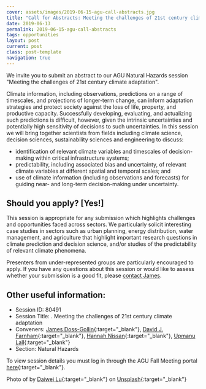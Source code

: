 ```yaml
---
cover: assets/images/2019-06-15-agu-call-abstracts.jpg
title: "Call for Abstracts: Meeting the challenges of 21st century climate adaptation"
date: 2019-06-13
permalink: 2019-06-15-agu-call-abstracts
tags: opportunities
layout: post
current: post
class: post-template
navigation: true
---
```


We invite you to submit an abstract to our AGU Natural Hazards session "Meeting the challenges of 21st century climate adaptation". 

Climate information, including observations, predictions on a range of timescales, and projections of longer-term change, can inform adaptation strategies and protect society against the loss of life, property, and productive capacity.
Successfully developing, evaluating, and actualizing such predictions is difficult, however, given the intrinsic uncertainties and potentially high sensitivity of decisions to such uncertainties.
In this session we will bring together scientists from fields including climate science, decision sciences, sustainability sciences and engineering to discuss:

* identification of relevant climate variables and timescales of decision-making within critical infrastructure systems;
* predictability, including associated bias and uncertainty, of relevant climate variables at different spatial and temporal scales; and
* use of climate information (including observations and forecasts) for guiding near- and long-term decision-making under uncertainty.

## Should you apply?  [Yes!]

This session is appropriate for any submission which highlights challenges and opportunities faced across sectors.
We particularly solicit interesting case studies in sectors such as urban planning, energy distribution, water management, and agriculture that highlight important research questions in climate prediction and decision science, and/or studies of the predictability of relevant climate phenomena.

Presenters from under-represented groups are particularly encouraged to apply.
If you have any questions about this session or would like to assess whether your submission is a good fit, please [contact James](https://jamesdossgollin.me/contact/).

## Other useful information: 

* Session ID: 80491
* Session Title: . Meeting the challenges of 21st century climate adaptation
* Conveners: [James Doss-Gollin](https://jamesdossgollin.me){:target="_blank"}, [David J. Farnham](http://davidjfarnham.com/){:target="_blank"}, [Hannah Nissan](https://iri.columbia.edu/contact/staff-directory/hannah-nissan/){:target="_blank"}, [Upmanu Lall](http://www.columbia.edu/~ula2/){:target="_blank"}
* Section: Natural Hazards
  
To view session details you must log in through the AGU Fall Meeting portal [here](https://agu.confex.com/agu/fm19/gateway.cgi){:target="_blank"}.

Photo of by [Daiwei Lu](https://unsplash.com/@daiwei){:target="_blank"} on [Unsplash](https://unsplash.com/photos/SVkpUFy6IV0){:target="_blank"}